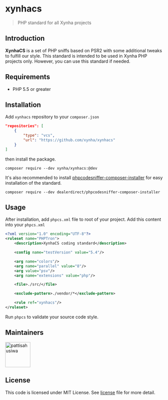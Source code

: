 # xynhacs
> PHP standard for all Xynha projects


## Introduction
**XynhaCS** is a set of PHP sniffs based on PSR2 with some additional tweaks to fulfill our style.
This standard is intended to be used in Xynha PHP projects only.
However, you can use this standard if needed.



## Requirements
* PHP 5.5 or greater



## Installation
Add `xynhacs` repository to your `composer.json`
```json
"repositories": [
    {
        "type": "vcs",
        "url": "https://github.com/xynha/xynhacs"
    }
]
```
then install the package.
```
composer require --dev xynha/xynhacs:@dev
```

It's also recommended to install [phpcodesniffer-composer-installer](https://github.com/Dealerdirect/phpcodesniffer-composer-installer) for easy installation of the standard.
```
composer require --dev dealerdirect/phpcodesniffer-composer-installer
```


## Usage
After installation, add `phpcs.xml` file to root of your project.
Add this content into your `phpcs.xml`
```xml
<?xml version="1.0" encoding="UTF-8"?>
<ruleset name="PHPTron">
    <description>XynhaCS coding standard</description>

    <config name="testVersion" value="5.4"/>

    <arg name="colors"/>
    <arg name="parallel" value="8"/>
    <arg value="psv"/>
    <arg name="extensions" value="php"/>

    <file>./src/</file>

    <exclude-pattern>./vendor/*</exclude-pattern>

    <rule ref="xynhacs"/>
</ruleset>
```

Run `phpcs` to validate your source code style.


## Maintainers
[<img src="https://avatars2.githubusercontent.com/u/11484016" title="pattisahusiwa" width="80" height="80">](https://github.com/pattisahusiwa)



## License
This code is licensed under MIT License. See [license](https://github.com/xynha/xynhacs/blob/master/LICENSE) file for more detail.
